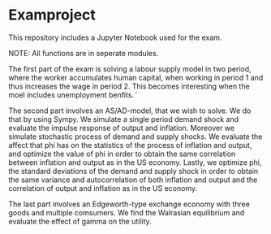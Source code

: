 # Examproject

This repository includes a Jupyter Notebook used for the exam.

NOTE: All functions are in seperate modules.

The first part of the exam is solving a labour supply model in two period, where the worker accumulates human capital, when working in period 1 and thus increases the wage in period 2. 
This becomes interesting when the moel includes unemployment benfits.¨

The second part involves an AS/AD-model, that we wish to solve. We do that by using Sympy. We simulate a single period demand shock and evaluate the impulse response of output and inflation. Moreover we simulate stochastic process of demand and supply shocks. We evaluate the affect that phi has on the statistics of the process of inflation and output, and optimize the value of phi in order to obtain the same correlation between inflation and output as in the US economy. Lastly, we optimize phi, the standard deviations of the demand and supply shock in order to obtain the same variance and autocorrelation of both inflation and output and the correlation of output and inflation as in the US economy.

The last part involves an Edgeworth-type exchange economy with three goods and multiple comsumers. We find the Walrasian equilibrium and evaluate the effect of gamma on the utility.